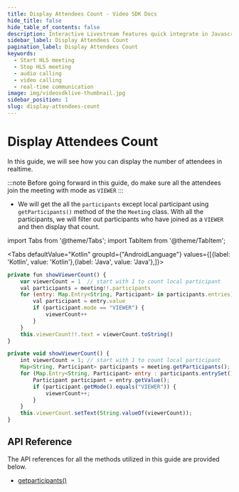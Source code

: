 ```yaml
---
title: Display Attendees Count - Video SDK Docs
hide_title: false
hide_table_of_contents: false
description: Interactive Livestream features quick integrate in Javascript, React JS, Android, IOS, React Native, Flutter with Video SDK to add live video & audio conferencing to your applications.
sidebar_label: Display Attendees Count
pagination_label: Display Attendees Count
keywords:
  - Start HLS meeting
  - Stop HLS meeting
  - audio calling
  - video calling
  - real-time communication
image: img/videosdklive-thumbnail.jpg
sidebar_position: 1
slug: display-attendees-count
---
```


# Display Attendees Count

In this guide, we will see how you can display the number of attendees in realtime.

:::note
Before going forward in this guide, do make sure all the attendees join the meeting with mode as `VIEWER`
:::

- We will get the all the `participants` except local participant using `getParticipants()` method of the the `Meeting` class. With all the participants, we will filter out participants who have joined as a `VIEWER` and then display that count.

import Tabs from '@theme/Tabs';
import TabItem from '@theme/TabItem';

<Tabs
defaultValue="Kotlin"
groupId={"AndroidLanguage"}
values={[{label: 'Kotlin', value: 'Kotlin'},{label: 'Java', value: 'Java'},]}>

<TabItem value="Kotlin">

```js
private fun showViewerCount() {
    var viewerCount = 1  // start with 1 to count local participant
    val participants = meeting!!.participants
    for (entry: Map.Entry<String, Participant> in participants.entries) {
        val participant = entry.value
        if (participant.mode == "VIEWER") {
            viewerCount++
        }
    }
    this.viewerCount!!.text = viewerCount.toString()
}
```

</TabItem>

<TabItem value="Java">

```js
private void showViewerCount() {
    int viewerCount = 1; // start with 1 to count local participant
    Map<String, Participant> participants = meeting.getParticipants();
    for (Map.Entry<String, Participant> entry : participants.entrySet()) {
        Participant participant = entry.getValue();
        if (participant.getMode().equals("VIEWER")) {
            viewerCount++;
        }
    }
    this.viewerCount.setText(String.valueOf(viewerCount));
}
```

</TabItem>

</Tabs>

## API Reference

The API references for all the methods utilized in this guide are provided below.

- [getparticipants()](/android/api/sdk-reference/meeting-class/properties#getparticipants)
